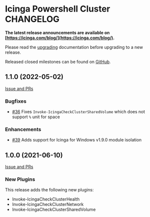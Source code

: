 # Icinga Powershell Cluster CHANGELOG
**The latest release announcements are available on [https://icinga.com/blog/](https://icinga.com/blog/).**

Please read the [upgrading](30-Upgrading-Plugins.md)
documentation before upgrading to a new release.

Released closed milestones can be found on [GitHub](https://github.com/Icinga/icinga-powershell-cluster/milestones?state=closed).

## 1.1.0 (2022-05-02)

[Issue and PRs](https://github.com/Icinga/icinga-powershell-cluster/milestone/2?closed=1)

### Bugfixes

* [#36](https://github.com/Icinga/icinga-powershell-cluster/issues/36) Fixes `Invoke-IcingaCheckClusterSharedVolume` which does not support `%` unit for space

### Enhancements

* [#39](https://github.com/Icinga/icinga-powershell-cluster/pull/39) Adds support for Icinga for Windows v1.9.0 module isolation

## 1.0.0 (2021-06-10)

[Issue and PRs](https://github.com/Icinga/icinga-powershell-cluster/milestone/1?closed=1)

### New Plugins

This release adds the following new plugins:

* Invoke-IcingaCheckClusterHealth
* Invoke-IcingaCheckClusterNetwork
* Invoke-IcingaCheckClusterSharedVolume
